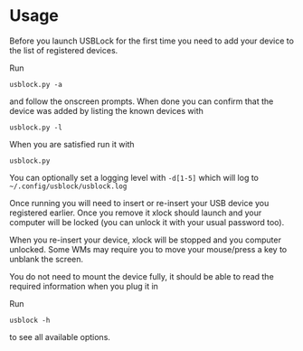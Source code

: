 Usage
=====

Before you launch USBLock for the first time you need to add your device to 
the list of registered devices.

Run 

    usblock.py -a

and follow the onscreen prompts. When done you can confirm that the device 
was added by listing the known devices with

    usblock.py -l

When you are satisfied run it with

    usblock.py

You can optionally set a logging level with `-d[1-5]` which will log to 
`~/.config/usblock/usblock.log`

Once running you will need to insert or re-insert your USB device you 
registered earlier. Once you remove it xlock should launch and your computer 
will be locked (you can unlock it with your usual password too).

When you re-insert your device, xlock will be stopped and you computer 
unlocked. Some WMs may require you  to move your mouse/press a key to unblank 
the screen.

You do not need to mount the device fully, it should be able to read the 
required information when you plug it in

Run

    usblock -h

to see all available options.


